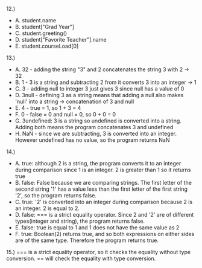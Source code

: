 12.)
- A. student.name
- B. student["Grad Year"]
- C. student.greeting()
- D. student["Favorite Teacher"].name
- E. student.courseLoad[0]

13.) 
- A. 32 - adding the string "3" and 2 concatenates the string 3 with 2 -> 32
- B. 1 - 3 is a string and subtracting 2 from it converts 3 into an integer -> 1
- C. 3 - adding null to integer 3 just gives 3 since null has a value of 0
- D. 3null - defining 3 as a string means that adding a null also makes 'null' into a string -> concatenation of 3 and null
- E. 4 - true = 1, so 1 + 3 = 4
- F. 0 - false = 0 and null = 0, so 0 + 0 = 0
- G. 3undefined: 3 is a string so undefined is converted into a string. Adding both means the program concatenates 3 and undefined 
- H. NaN - since we are subtracting, 3 is converted into an integer. However undefined has no value, so the program returns NaN

14.) 
- A. true: although 2 is a string, the program converts it to an integer during comparison since 1 is an integer. 2 is greater than 1 so it returns true
- B. false: False because we are comparing strings. The first letter of the second string '1' has a value less than the first letter of the first string '2', so the program returns false.
- C. true: '2' is converted into an integer during comparison because 2 is an integer. 2 is equal to 2.
- D. false: === is a strict equality operator. Since 2 and '2' are of different types(integer and string), the program returns false.
- E. false: true is equal to 1 and 1 does not have the same value as 2
- F. true: Boolean(2) returns true, and so both expressions on either sides are of the same type. Therefore the program returns true. 

15.) === is a strict equality operator, so it checks the equality without type conversion. == will check the equality with type conversion. 

